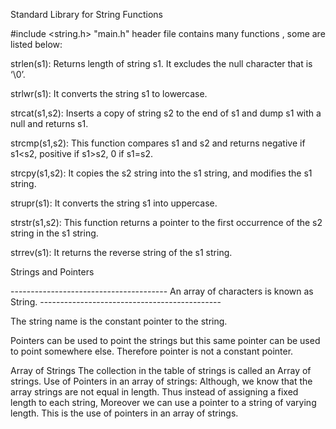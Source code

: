 Standard Library for String Functions

#include <string.h> "main.h"  header file contains many functions , some are listed below:


strlen(s1): Returns length of string s1. It excludes the null character that is ‘\0’.

strlwr(s1): It converts the string s1 to lowercase.

strcat(s1,s2): Inserts a copy of string s2 to the end of s1 and dump s1 with a null and returns s1.

strcmp(s1,s2): This function compares s1 and s2 and returns negative if s1<s2, positive if s1>s2, 0 if s1=s2.

strcpy(s1,s2): It copies the s2 string into the s1 string, and modifies the s1 string.

strupr(s1): It converts the string s1 into uppercase.

strstr(s1,s2): This function returns a pointer to the first occurrence of the s2 string in the s1 string.

strrev(s1): It returns the reverse string of the s1 string.

Strings and Pointers

 --------------------------------------- An array of characters is known as String. ---------------------------------------------


The string name is the constant pointer to the string.

Pointers can be used to point the strings but this same pointer can be used to point somewhere else. Therefore pointer is not a constant pointer.

Array of Strings
The collection in the table of strings is called an Array of strings.
Use of Pointers in an array of strings: Although, we know that the array strings are not equal in length. Thus instead of assigning a fixed length to each string, Moreover we can  use a pointer to a string of varying length. This is the use of pointers in an array of strings.




